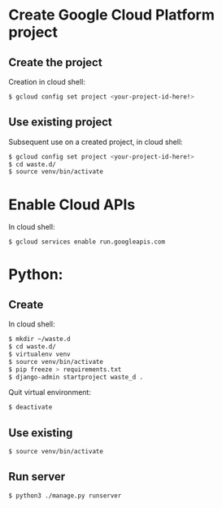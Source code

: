 # Create Google Cloud Platform project

## Create the project

Creation in cloud shell:
```bash
$ gcloud config set project <your-project-id-here!>
```

## Use existing project
Subsequent use on a created project, in cloud shell:
```bash
$ gcloud config set project <your-project-id-here!>
$ cd waste.d/
$ source venv/bin/activate
```

# Enable Cloud APIs
In cloud shell:
```bash
$ gcloud services enable run.googleapis.com
```

# Python:

## Create
In cloud shell:
```bash
$ mkdir ~/waste.d
$ cd waste.d/
$ virtualenv venv
$ source venv/bin/activate
$ pip freeze > requirements.txt
$ django-admin startproject waste_d .
```

Quit virtual environment:
```bash
$ deactivate
```

## Use existing
```bash
$ source venv/bin/activate
```

## Run server
```bash
$ python3 ./manage.py runserver
```
